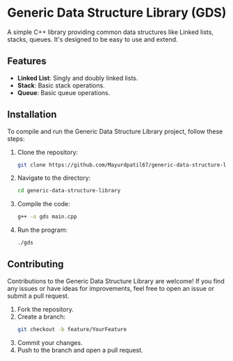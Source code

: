# Generic Data Structure Library (GDS)

A simple C++ library providing common data structures like Linked lists, stacks, queues. It's designed to be easy to use and extend.

## Features
- **Linked List**: Singly and doubly linked lists.
- **Stack**: Basic stack operations.
- **Queue**: Basic queue operations.

## Installation

To compile and run the Generic Data Structure Library project, follow these steps:

1. Clone the repository:
    ```bash
    git clone https://github.com/Mayurdpatil67/generic-data-structure-library.git
    ```

2. Navigate to the directory:
    ```bash
    cd generic-data-structure-library
    ```

3. Compile the code:
    ```bash
    g++ -o gds main.cpp
    ```

4. Run the program:
    ```bash
    ./gds
    ```

## Contributing

Contributions to the Generic Data Structure Library are welcome! If you find any issues or have ideas for improvements, feel free to open an issue or submit a pull request.

1. Fork the repository.
2. Create a branch:
    ```bash
    git checkout -b feature/YourFeature
    ```
3. Commit your changes.
4. Push to the branch and open a pull request.
